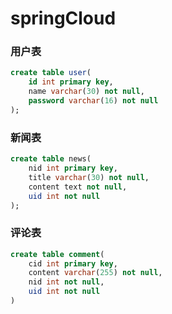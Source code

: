 # springCloud

### 用户表
```SQL
create table user(
	id int primary key,
	name varchar(30) not null,
	password varchar(16) not null
);
```
### 新闻表
```SQL
create table news(
	nid int primary key,
	title varchar(30) not null,
	content text not null,
	uid int not null
);
```
### 评论表
```SQL
create table comment(
	cid int primary key,
	content varchar(255) not null,
    nid int not null,
    uid int not null
)
```

